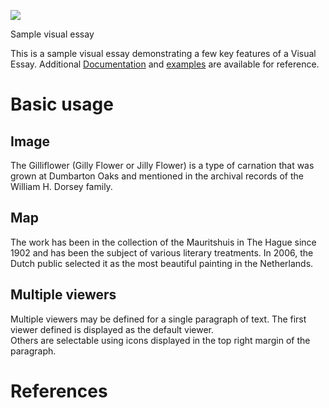 <a href="https://juncture-digital.org"><img src="https://juncture-digital.org/images/ve-button.png"></a>

<param ve-config 
       title="Gilliflower/Jilly Flower"
       author="Kyra March"
       banner="93586813_3252343754784183_882046404103503872_n.jpg"
       layout="vertical">

<param ve-image label="Matthiola incana" description="Type of carnation" license="public domain" url="https://www.istockphoto.com/photo/vibrant-colors-of-the-stock-flowers-gm841386306-138030669?irgwc=1&cid=IS&utm_medium=affiliate&utm_source=Du%C5%A1an%20Bi%C4%8Danski%20Pr%20Digitalnio&clickid=TpvTGBR04xyNWho3IayqmXgsUkAwRgzEww8OxU0&utm_term=&utm_campaign=&utm_content=258824&irpid=1404368)"
       
# Sample visual essay

This is a sample visual essay demonstrating a few key features of a Visual Essay. Additional [Documentation](https://github.com/JSTOR-Labs/juncture/wiki) and [examples](https://jstor-labs.github.io/juncture-examples) are available for reference.
<param ve-image 
       manifest="https://iiif.juncture-digital.org/manifest/6dd738aed85597cac540ad31dd5818e86ef7f2918c7b43a9eb3123d5538e6e4c">

# Basic usage

## Image

The Gilliflower (Gilly Flower or Jilly Flower) is a type of carnation that was grown at Dumbarton Oaks and mentioned in the archival records of the William H. Dorsey family.
<param ve-image 
       label="Gilliflower"
       url="Dorsey p. 2 (Unknown – Diary Entries).pdf">

## Map

The work has been in the collection of the Mauritshuis in The Hague since 1902 and has been the subject of various 
literary treatments. In 2006, the Dutch public selected it as the most beautiful painting in the Netherlands.
<param ve-map center="Q36600" zoom="11" prefer-geojson>

## Multiple viewers

Multiple viewers may be defined for a single paragraph of text.  The first viewer defined is displayed as the default viewer.  
Others are selectable using icons displayed in the top right margin of the paragraph.
<param ve-image 
       manifest="https://iiif.juncture-digital.org/manifest/6dd738aed85597cac540ad31dd5818e86ef7f2918c7b43a9eb3123d5538e6e4c">
<param ve-map center="Q36600" zoom="11">

# References

[^1]: [Wikipedia: Girl with a Pearl Earring](https://en.wikipedia.org/wiki/Girl_with_a_Pearl_Earring)
